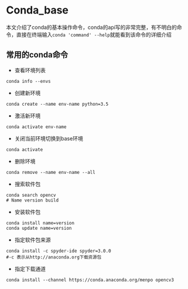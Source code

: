 # Conda_base

本文介绍了conda的基本操作命令，conda的api写的非常完整，有不明白的命令，直接在终端输入`conda 'command' --help`就能看到该命令的详细介绍
<!--more-->
## 常用的conda命令
* 查看环境列表
~~~shell
conda info --envs
~~~
* 创建新环境
~~~shell
conda create --name env-name python=3.5
~~~
* 激活新环境
~~~shell
conda activate env-name
~~~
* 关闭当前环境切换到base环境
~~~shell
conda activate
~~~
* 删除环境
~~~shell
conda remove --name env-name --all
~~~
* 搜索软件包
~~~shell
conda search opencv
# Name version build 
~~~
* 安装软件包
~~~shell
conda install name=version
conda update name=version
~~~
* 指定软件包来源
~~~shell
conda install -c spyder-ide spyder=3.0.0
#-c 表示从http://anaconda.org下载资源包
~~~
* 指定下载通道
~~~shell
conda install --channel https://conda.anaconda.org/menpo opencv3
~~~


